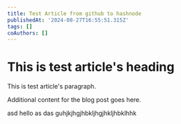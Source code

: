 ```yaml
---
title: Test Article from github to hashnode
publishedAt: '2024-08-27T16:55:51.315Z'
tags: []
coAuthors: []
---
```


# This is test article's heading

This is test article's paragraph.

Additional content for the blog post goes here.

asd
hello as das
guhjkjhgjhbkljhgjhkljhbklhhk
